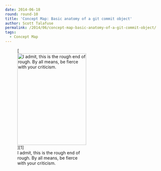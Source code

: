 ```yaml
---
date: 2014-06-18
round: round-10
title: 'Concept Map: Basic anatomy of a git commit object'
author: Scott Talafuse
permalink: /2014/06/concept-map-basic-anatomy-of-a-git-commit-object/
tags:
  - Concept Map
---
```

<figure id="attachment_7843" style="width: 225px;" class="wp-caption alignnone">[<img class="size-medium wp-image-7843" alt="I admit, this is the rough end of rough.  By all means, be fierce with your criticism. " src="http://teaching.software-carpentry.org/wp-content/uploads/2014/06/git-commit-concept-map-e1403127065270-225x300.jpg" width="225" height="300" />][1]<figcaption class="wp-caption-text">I admit, this is the rough end of rough. By all means, be fierce with your criticism.</figcaption></figure>

 [1]: http://teaching.software-carpentry.org/wp-content/uploads/2014/06/git-commit-concept-map-e1403127065270.jpg
